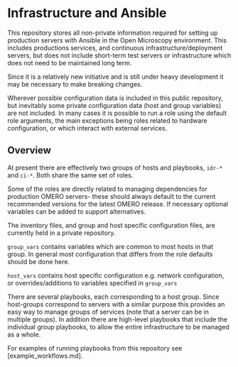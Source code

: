 # Infrastructure and Ansible

This repository stores all non-private information required for setting up production servers with Ansible in the Open Microscopy environment.
This includes productions services, and continuous infrastructure/deployment servers, but does not include short-term test servers or infrastructure which does not need to be maintained long term.

Since it is a relatively new initiative and is still under heavy development it may be necessary to make breaking changes.

Wherever possible configuration data is included in this public repository, but inevitably some private configuration data (host and group variables) are not included.
In many cases it is possible to run a role using the default role arguments, the main exceptions being roles related to hardware configuration, or which interact with external services.


## Overview

At present there are effectively two groups of hosts and playbooks, `idr-*` and `ci-*`.
Both share the same set of roles.

Some of the roles are directly related to managing dependencies for production OMERO servers- these should always default to the current recommended versions for the latest OMERO release.
If necessary optional variables can be added to support alternatives.

The inventory files, and group and host specific configuration files, are currently held in a private repository.

`group_vars` contains variables which are common to most hosts in that group.
In general most configuration that differs from the role defaults should be done here.

`host_vars` contains host specific configuration e.g. network configuration, or overrides/additions to variables specified in `group_vars`

There are several playbooks, each corresponding to a host group.
Since host-groups correspond to servers with a similar purpose this provides an easy way to manage groups of services (note that a server can be in multiple groups).
In addition there are high-level playbooks that include the individual group playbooks, to allow the entire infrastructure to be managed as a whole.

For examples of running playbooks from this repository see [example_workflows.md].
